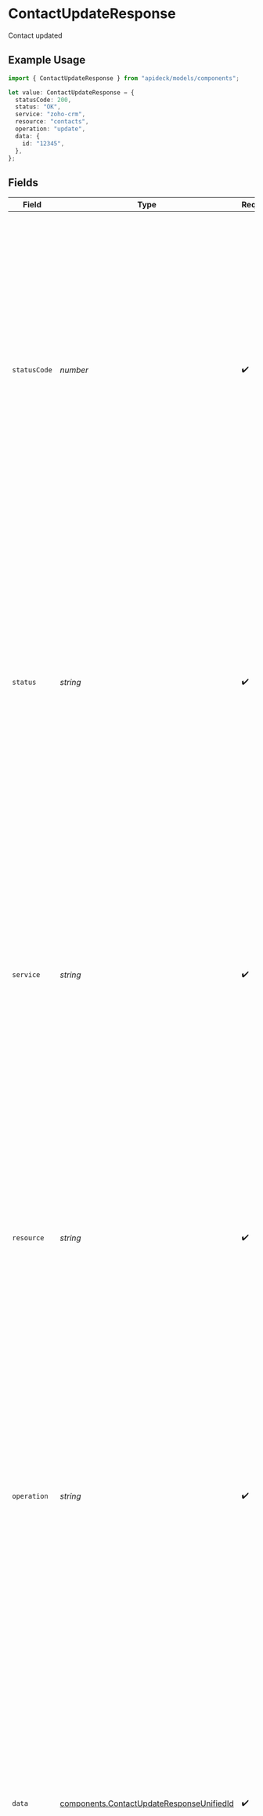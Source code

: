 # ContactUpdateResponse

Contact updated

## Example Usage

```typescript
import { ContactUpdateResponse } from "apideck/models/components";

let value: ContactUpdateResponse = {
  statusCode: 200,
  status: "OK",
  service: "zoho-crm",
  resource: "contacts",
  operation: "update",
  data: {
    id: "12345",
  },
};
```

## Fields

| Field                                                                                                                                                                                                                                                                                                                                                                                                                          | Type                                                                                                                                                                                                                                                                                                                                                                                                                           | Required                                                                                                                                                                                                                                                                                                                                                                                                                       | Description                                                                                                                                                                                                                                                                                                                                                                                                                    | Example                                                                                                                                                                                                                                                                                                                                                                                                                        |
| ------------------------------------------------------------------------------------------------------------------------------------------------------------------------------------------------------------------------------------------------------------------------------------------------------------------------------------------------------------------------------------------------------------------------------ | ------------------------------------------------------------------------------------------------------------------------------------------------------------------------------------------------------------------------------------------------------------------------------------------------------------------------------------------------------------------------------------------------------------------------------ | ------------------------------------------------------------------------------------------------------------------------------------------------------------------------------------------------------------------------------------------------------------------------------------------------------------------------------------------------------------------------------------------------------------------------------ | ------------------------------------------------------------------------------------------------------------------------------------------------------------------------------------------------------------------------------------------------------------------------------------------------------------------------------------------------------------------------------------------------------------------------------ | ------------------------------------------------------------------------------------------------------------------------------------------------------------------------------------------------------------------------------------------------------------------------------------------------------------------------------------------------------------------------------------------------------------------------------ |
| `statusCode`                                                                                                                                                                                                                                                                                                                                                                                                                   | *number*                                                                                                                                                                                                                                                                                                                                                                                                                       | :heavy_check_mark:                                                                                                                                                                                                                                                                                                                                                                                                             | The HTTP response status code returned by the server. This integer value indicates the result of the PATCH request to update a contact. A status code of 200 signifies a successful update, confirming that the contact record has been modified as requested. This code is crucial for determining the outcome of the operation and handling any errors that may arise.                                                       | 200                                                                                                                                                                                                                                                                                                                                                                                                                            |
| `status`                                                                                                                                                                                                                                                                                                                                                                                                                       | *string*                                                                                                                                                                                                                                                                                                                                                                                                                       | :heavy_check_mark:                                                                                                                                                                                                                                                                                                                                                                                                             | The HTTP response status message accompanying the status code. This string provides a textual representation of the status code, such as 'OK' for a 200 status. It offers a human-readable explanation of the response, aiding in understanding the result of the contact update operation. This message is essential for debugging and logging purposes.                                                                      | OK                                                                                                                                                                                                                                                                                                                                                                                                                             |
| `service`                                                                                                                                                                                                                                                                                                                                                                                                                      | *string*                                                                                                                                                                                                                                                                                                                                                                                                                       | :heavy_check_mark:                                                                                                                                                                                                                                                                                                                                                                                                             | The Apideck ID of the service provider involved in the operation. This string identifies which third-party service (e.g., Pipedrive) was targeted by the update request. It is included in the response to confirm the specific integration used, especially important when multiple services are connected to the CRM system.                                                                                                 | zoho-crm                                                                                                                                                                                                                                                                                                                                                                                                                       |
| `resource`                                                                                                                                                                                                                                                                                                                                                                                                                     | *string*                                                                                                                                                                                                                                                                                                                                                                                                                       | :heavy_check_mark:                                                                                                                                                                                                                                                                                                                                                                                                             | The name of the unified API resource that was accessed or modified. This string indicates the type of resource, such as 'contacts', that the operation was performed on. It helps in identifying the context of the request and ensuring that the correct resource was targeted during the update process.                                                                                                                     | contacts                                                                                                                                                                                                                                                                                                                                                                                                                       |
| `operation`                                                                                                                                                                                                                                                                                                                                                                                                                    | *string*                                                                                                                                                                                                                                                                                                                                                                                                                       | :heavy_check_mark:                                                                                                                                                                                                                                                                                                                                                                                                             | The specific operation that was performed on the resource. This string describes the action taken, such as 'update', confirming that the contact record was modified. It is included in the response to provide clarity on what change was executed, aiding in tracking and auditing operations within the CRM system.                                                                                                         | update                                                                                                                                                                                                                                                                                                                                                                                                                         |
| `data`                                                                                                                                                                                                                                                                                                                                                                                                                         | [components.ContactUpdateResponseUnifiedId](../../models/components/contactupdateresponseunifiedid.md)                                                                                                                                                                                                                                                                                                                         | :heavy_check_mark:                                                                                                                                                                                                                                                                                                                                                                                                             | The 'data' object serves as the primary container for the response payload, encapsulating all relevant information about the contact record that has been updated. This object is always included in the response to provide a structured format for accessing the updated contact details. It is essential for ensuring that the client application can easily parse and utilize the updated information returned by the API. |                                                                                                                                                                                                                                                                                                                                                                                                                                |